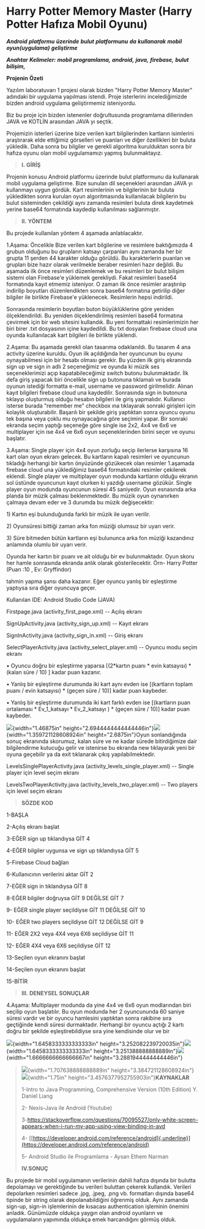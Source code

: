 
# Harry Potter Memory Master (Harry Potter Hafıza Mobil Oyunu)


***Android*** ***platformu*** ***üzerinde*** ***bulut***
***platformunu*** ***da*** ***kullanarak*** ***mobil***
***oyun(uygulama)*** ***geliştirme***

***Anahtar*** ***Kelimeler:*** ***mobil*** ***programlama,***
***android,*** ***java,*** ***firebase,*** ***bulut*** ***bilişim,***

**Projenin** **Özeti**

Yazılım laboratuvarı 1 projesi olarak bizden "Harry Potter Memory
Master" adındaki bir uygulama yapılması istendi. Proje isterlerini
incelediğimizde bizden android uygulama geliştirmemiz isteniyordu.

Biz bu proje için bizden istenenler doğrultusunda programlama
dillerinden JAVA ve KOTLİN arasından JAVA yı seçtik.

Projemizin isterleri üzerine bize verilen kart bilgilerinden kartların
isimlerini araştırarak elde ettiğimiz görselleri ve puanları ve diğer
özellikleri bir buluta yükledik. Daha sonra bu bilgiler ve gerekli
algoritma kurulduktan sonra bir hafıza oyunu olan mobil uygulamamızı
yapmış bulunmaktayız.

> **I.** **GİRİŞ**

Projenin konusu Android platformu üzerinde bulut platformunu da
kullanarak mobil uygulama geliştirme. Bize sunulan dil seçenekleri
arasından JAVA yı kullanmayı uygun gördük. Kart resimlerinin ve
bilgilerinin bir buluta yükledikten sonra kurulan oyun algoritmasında
kullanılacak bilgilerin bu bulut sisteminden çekildiği aynı zamanda
resimleri buluta direk kaydetmek yerine base64 formatında kaydedip
kullanılması sağlanmıştır.

> **II.** **YÖNTEM**

Bu projede kullanılan yöntem 4 aşamada anlatılacaktır.

1.Aşama: Öncelikle Bize verilen kart bilgilerine ve resimlere
baktığımızda 4 grubun olduğunu bu grupların katsayı çarpanları aynı
zamanda her bir grupta 11 şerden 44 karakter olduğu görüldü. Bu
karakterlerin puanları ve grupları bize hazır olarak verilmekle beraber
resimleri hazır değildi. Bu aşamada ilk önce resimleri düzenlemek ve bu
resimleri bir bulut bilişim sistemi olan Firebase'e yüklemek gerekliydi.
Fakat resimleri base64 formatında kayıt etmemiz isteniyor. O zaman ilk
önce resimler araştırılıp indirilip boyutları düzenlendikten sonra
base64 formatına getirilip diğer bilgiler ile birlikte Firebase'e
yüklenecek. Resimlerin hepsi indirildi.

Sonrasında resimlerin boyutları buton büyüklüklerine göre yeniden
ölçeklendirildi. Bu yeniden ölçeklendirilmiş resimleri base64 formatına
çevirmek için bir web sitesini kullandık. Bu yeni formattaki
resimlerimizin her biri birer .txt dosyasının içine kaydedildi. Bu txt
dosyaları firebase cloud una oyunda kullanılacak kart bilgileri ile
birlikte yüklendi.

2.Aşama: Bu aşamada gerekli olan tasarıma odaklanıldı. Bu tasarım 4 ana
activity üzerine kuruldu. Oyun ilk açıldığında her oyuncunun bu oyunu
oynayabilmesi için bir hesabı olması gerekir. Bu yüzden ilk giriş
ekranında sign up ve sign in adlı 2 seçeneğimiz ve oyunda ki müzik ses
seçeneklerimizi açıp kapatabileceğimiz switch butonu bulunmaktadır. İlk
defa giriş yapacak biri öncelikle sign up butonuna tıklamalı ve burada
oyunun istediği formatta e-mail, username ve password girilmelidir.
Alınan kayıt bilgileri firebase cloud una kaydedilir. Sonrasında sign in
butonuna tıklayıp oluşturmuş olduğu hesabın bilgileri ile giriş
yapmalıdır. Kullanıcı isterse burada "remember me" checkbox ına
tıklayarak sonraki girişleri için kolaylık oluşturabilir. Başarılı bir
şekilde giriş yaptıktan sonra oyuncu oyunu tek başına veya çoklu mu
oynayacağına göre seçimini yapar. Bir sonraki ekranda seçim yaptığı
seçeneğe göre single ise 2x2, 4x4 ve 6x6 ve multiplayer için ise 4x4 ve
6x6 oyun seçeneklerinden birini seçer ve oyunu başlatır.

3.Aşama: Single player için 4x4 oyun zorluğu seçip ilerlerse karşısına
16 kart olan oyun ekranı gelecek. Bu kartların kapalı resimleri ve
oyuncunun tıkladığı herhangi bir kartın önyüzünde gözükecek olan
resimler 1.aşamada firebase cloud una yüklediğimiz base64 formatındaki
resimler çekilerek eklendi. Single player ve multiplayer oyun modunda
kartların olduğu ekranın sol üstünde oyuncunun kayıt olurken ki yazdığı
username gözükür. Single player oyun modunda oyuncunun süresi 45
saniyedir. Oyun esnasında arka planda bir müzik çalması beklenmektedir. Bu müzik oyun oynanırken çalmaya devam
eder ve 3 durumda bu müzik değişecektir:

1\) Kartın eşi bulunduğunda farklı bir müzik ile uyarı verilir. 

2\) Oyunsüresi bittiği zaman arka fon müziği olumsuz bir uyarı verir.

3\) Süre bitmeden bütün kartların eşi bulununca arka fon müziği
kazandınız anlamında olumlu bir uyarı verir.

Oyunda her kartın bir puanı ve ait olduğu bir ev bulunmaktadır. Oyun
skoru her hamle sonrasında ekranda anlık olarak gösterilecektir. Örn-
Harry Potter (Puan :10 , Ev: Gryffindor)

tahmin yapma şansı daha kazanır. Eğer oyuncu yanlış bir eşleştirme
yaptıysa sıra diğer oyuncuya geçer.

Kullanılan IDE: Android Studio Code (JAVA)

Firstpage.java (activity_first_page.xml) -- Açılış ekranı

SignUpActivity.java (activity_sign_up.xml) -- Kayıt ekranı

SignInActivity.java (activity_sign_in.xml) -- Giriş ekranı

SelectPlayerActivity.java (activity_select_player.xml) -- Oyuncu modu
seçim ekranı

• Oyuncu doğru bir eşleştirme yaparsa \[(2\*kartın puanı \* evin
katsayısı) \* (kalan süre / 10) \] kadar puan kazanır.

• Yanlış bir eşleştirme durumunda iki kart aynı evden ise \[(kartların
toplam puanı / evin katsayısı) \* (geçen süre / 10)\] kadar puan
kaybeder.

• Yanlış bir eşleştirme durumunda iki kart farklı evden ise \[(kartların
puan ortalaması \* Ev_1_katsayı \* Ev_2_katsayı ) \* (geçen süre / 10)\]
kadar puan kaybeder.

![](./g13lx130.png){width="1.46875in"
height="2.6944444444444446in"}![](./zgd5dcwk.png){width="1.359721128608924in"
height="2.6875in"}Oyun sonlandığında sonuç ekranında skorumuz, kalan
süre ve ne kadar sürede bitirdiğimize dair bilgilendirme kutucuğu gelir
ve istenirse bu ekranda new tıklayarak yeni bir oyuna geçebilir ya da
exit tıklanarak çıkış yapılabilmektedir.

LevelsSinglePlayerActivity.java (activity_levels_single_player.xml) --
Single player için level seçim ekranı

LevelsTwoPlayerActivity.java (activity_levels_two_player.xml) -- Two
players için level seçim ekranı

> **SÖZDE** **KOD**

1-BAŞLA

2-Açılış ekranı başlat

3-EĞER sign up tıklandıysa GİT 4

4-EĞER bilgiler uygunsa ve sign up tıklandıysa GİT 5

5-Firebase Cloud bağlan

6-Kullanıcının verilerini aktar GİT 2

7-EĞER sign in tıklandıysa GİT 8

8-EĞER bilgiler doğruysa GİT 9 DEĞİLSE GİT 7

9- EĞER single player seçildiyse GİT 11 DEĞİLSE GİT 10

10- EĞER two players seçildiyse GİT 12 DEĞİLSE GİT 9

11- EĞER 2X2 veya 4X4 veya 6X6 seçildiyse GİT 11

12- EĞER 4X4 veya 6X6 seçildiyse GİT 12

13-Seçilen oyun ekranını başlat

14-Seçilen oyun ekranını başlat

15-BİTİR

> **III.** **DENEYSEL** **SONUÇLAR**

4.Aşama: Multiplayer modunda da yine 4x4 ve 6x6 oyun modlarından biri
seçilip oyun başlatılır. Bu oyun modunda her 2 oyuncununda 60 saniye
süresi vardır ve bir oyuncu hamlesini yaptıktan sonra rakibine sıra
geçtiğinde kendi süresi durmaktadır. Herhangi bir oyuncu açtığı 2 kartı
doğru bir şekilde eşleştirebildiyse sıra yine kendisinde olur ve bir

![](./czlwchrs.png){width="1.6458333333333333in"
height="3.252082239720035in"}![](./r2pr1jqs.png){width="1.6458333333333333in"
height="3.251388888888889in"}![](./hn5c4ezh.png){width="1.6666666666666667in"
height="3.2881944444444446in"}

> ![](./5gp03wls.png){width="1.707638888888889in"
> height="3.384721128608924in"}![](./h1qvrdwa.png){width="1.75in"
> height="3.4576377952755903in"}**KAYNAKLAR**
>
> 1-Intro to Java Programming, Comprehensive Version (10th Edition) Y.
> Daniel Liang
>
> 2- Nexis-Java ile Android (Youtube)
>
> 3-https://stackoverflow.com/questions/70095527/only-white-screen-appears-when-i-run-my-app-using-view-binding-in-avd
>
> 4-
> [[https://developer.android.com/reference/android]{.underline}](https://developer.android.com/reference/android)
>
> 5- Android Studio ile Programlama - Aysan Ethem Narman
>
> **IV.SONUÇ**

Bu projede bir mobil uygulamanın verilerinin dahili hafıza dışında bir
bulutta depolamayı ve gerektiğinde bu verileri buluttan çekerek
kullandık. Verileri depolarken resimleri sadece .jpg, .jpeg, .png vb.
formatları dışında base64 tipinde bir string olarak depolanabildiğini
öğrenmiş olduk. Aynı zamanda sign-up, sign-in işlemlerinin de kısacası
authentication işleminin önemini anladık. Günümüzde oldukça yaygın olan
android oyunların ve uygulamaların yapımında oldukça emek harcandığını
görmüş olduk.
